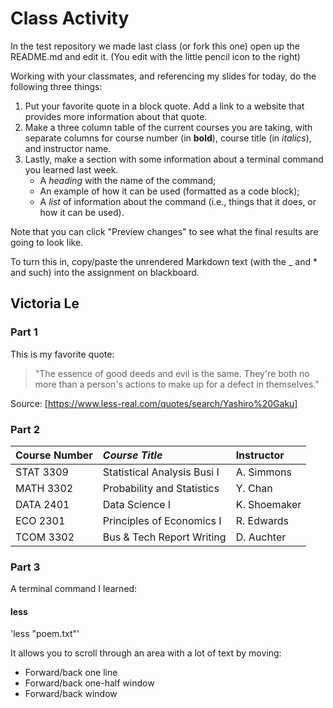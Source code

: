 # Class Activity
 
In the test repository we made last class (or fork this one) open up the README.md and edit it. (You edit with the little pencil icon to the right) 

Working with your classmates, and referencing my slides for today, do the following three things:

1. Put your favorite quote in a block quote. Add a link to a website that provides more information about that quote. 
2. Make a three column table of the current courses you are taking, with separate columns for course number (in __bold__), course title (in _italics_), and instructor name.
3. Lastly, make a section with some information about a terminal command you learned last week.
     + A _heading_ with the name of the command;
     + An example of how it can be used (formatted as a code block);
     + A _list_ of information about the command (i.e., things that it does, or how it can be used).
     
Note that you can click "Preview changes" to see what the final results are going to look like. 
     
To turn this in, copy/paste the unrendered Markdown text (with the _ and * and such) into the assignment on blackboard.     

## Victoria Le


### Part 1

This is my favorite quote:

>"The essence of good deeds and evil is the same. They're both no more than a person's actions to make up for a defect in themselves."

Source: [https://www.less-real.com/quotes/search/Yashiro%20Gaku]


### Part 2

| **Course Number** | *Course Title* | Instructor |
|:------------------|:---------------|:-----------|
| STAT 3309 | Statistical Analysis Busi I | A. Simmons |
| MATH 3302 | Probability and Statistics | Y. Chan |
| DATA 2401 | Data Science I | K. Shoemaker |
| ECO 2301 | Principles of Economics I | R. Edwards |
| TCOM 3302 | Bus & Tech Report Writing | D. Auchter |


### Part 3

A terminal command I learned:

#### less

'less "poem.txt"'

It allows you to scroll through an area with a lot of text by moving:
- Forward/back one line
- Forward/back one-half window
- Forward/back window

